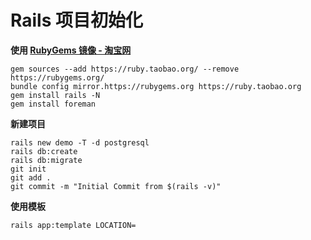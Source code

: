 
# Rails 项目初始化

**使用 [RubyGems 镜像 - 淘宝网](https://ruby.taobao.org/)**

	gem sources --add https://ruby.taobao.org/ --remove https://rubygems.org/
	bundle config mirror.https://rubygems.org https://ruby.taobao.org
	gem install rails -N
	gem install foreman
	


**新建项目**

	rails new demo -T -d postgresql
	rails db:create
	rails db:migrate
	git init
	git add . 
	git commit -m "Initial Commit from $(rails -v)"
	
	
**使用模板**

	rails app:template LOCATION=
	
	